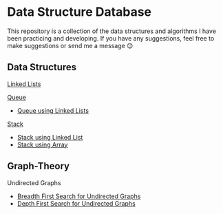 # Data Structure Database
This repository is a collection of the data structures and algorithms I have been practicing and developing.
If you have any suggestions, feel free to make suggestions or send me a message :blush:

## Data Structures
[Linked Lists]()

[Queue]()
- [Queue using Linked Lists]()

[Stack]()
- [Stack using Linked List]()
- [Stack using Array]()

## Graph-Theory
Undirected Graphs
- [Breadth First Search for Undirected Graphs](https://github.com/carissaoconnell/Data-Structures/blob/main/UndirectedGraphBFS.java)
- [Depth First Search for Undirected Graphs](https://github.com/carissaoconnell/Data-Structures/blob/main/UndirectedGraphDFS.java)
